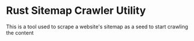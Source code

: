 # Rust Sitemap Crawler Utility

This is a tool used to scrape a website's sitemap as a seed to start crawling the content